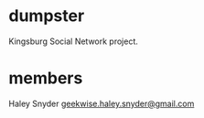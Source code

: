 # dumpster
Kingsburg Social Network project.

# members
Haley Snyder
geekwise.haley.snyder@gmail.com